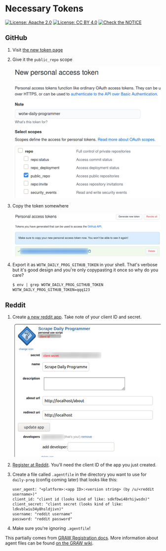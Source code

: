# Necessary Tokens

[![License: Apache 2.0](https://img.shields.io/badge/License-Apache%202.0-blue.svg)](https://opensource.org/licenses/Apache-2.0)  [![License: CC BY 4.0](https://img.shields.io/badge/License-CC%20BY%204.0-lightgrey.svg)](https://creativecommons.org/licenses/by/4.0/) [![Check the NOTICE](https://img.shields.io/badge/Check%20the-NOTICE-420C3B.svg)](../NOTICE)

## GitHub

1. Visit [the new token page](https://github.com/settings/tokens/new)
2. Give it the `public_repo` scope

   ![`public_repo` scope](./images/pat-public_repo-scope.png)
3. Copy the token somewhere

   ![copy new PAT](./images/copy-new-pat.png)
4. Export it as `WOTW_DAILY_PROG_GITHUB_TOKEN` in your shell. That's verbose but it's good design and you're only copypasting it once so why do you care?

   ```shell
   $ env | grep WOTW_DAILY_PROG_GITHUB_TOKEN
   WOTW_DAILY_PROG_GITHUB_TOKEN=qqq123
   ```

## Reddit

1. Create [a new reddit app](https://www.reddit.com/prefs/apps). Take note of your client ID and secret.

   ![new reddit app](./images/reddit-new-app.png)
2. [Register at Reddit](https://www.reddit.com/wiki/api). You'll need the client ID of the app you just created.
3. Create a file called `.agentfile` in the directory you want to use for `daily-prog` (config coming later) that looks like this:

   ```
   user_agent: "<platform>:<app ID>:<version string> (by /u/<reddit username>)"
   client_id: "client id (looks kind of like: sdkfbwi48rhijwsdn)"
   client_secret: "client secret (looks kind of like: ldkvblwiu34y8hsldjivn)"
   username: "reddit username"
   password: "reddit password"
   ```
4. Make sure you're ignoring `.agentfile`!

This partially comes from [GRAW Registration docs](https://turnage.gitbooks.io/graw/content/chapter1.html). More information about agent files can be found [on the GRAW wiki](https://github.com/turnage/graw/wiki/agent-files).
